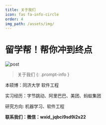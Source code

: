 ```yaml
---
title: 关于我们
icon: fas fa-info-circle
order: 4
img_path: /assets/img/
---
```


# 留学帮！帮你冲到终点

![post](post.png)

> 关于我们
{: .prompt-info }



本硕博：同济大学 软件工程

实习经历：字节跳动、阿里巴巴、美团、蚂蚁集团

研究方向:   机器学习、软件工程

**联系我们：微信：wxid_jqbci9sd9i2s22** 